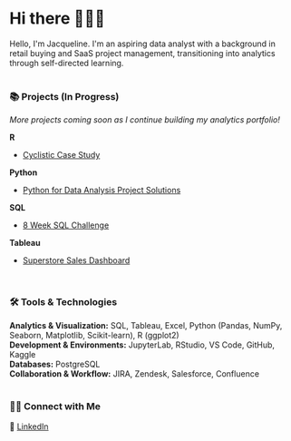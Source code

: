 # Hi there 🙋🏻‍♀️ 

Hello, I'm Jacqueline. I'm an aspiring data analyst with a background in retail buying and SaaS project management, transitioning into analytics through self-directed learning. 
<br> 
<br>
### 📚 Projects (In Progress)
*More projects coming soon as I continue building my analytics portfolio!*    

**R**  
- [Cyclistic Case Study](https://github.com/jacquelinel33/Cyclistic-Case-Study-For-Data-Analysis)

**Python**  
- [Python for Data Analysis Project Solutions](https://github.com/jacquelinel33/Python-Data-Analysis-Practice)

**SQL**  
- [8 Week SQL Challenge](https://github.com/jacquelinel33/8-Week-SQL-Challenge/tree/main)

**Tableau**
- [Superstore Sales Dashboard](https://github.com/jacquelinel33/Superstore-Tableau-Dashboard)
<br>

### 🛠️ Tools & Technologies  
**Analytics & Visualization:** SQL, Tableau, Excel, Python (Pandas, NumPy, Seaborn, Matplotlib, Scikit-learn), R (ggplot2)  
**Development & Environments:** JupyterLab, RStudio, VS Code, GitHub, Kaggle  
**Databases:** PostgreSQL  
**Collaboration & Workflow:** JIRA, Zendesk, Salesforce, Confluence  
<br> 

### 👋🏻 Connect with Me   
💼 [LinkedIn](https://www.linkedin.com/in/jacquelinelee3/)
